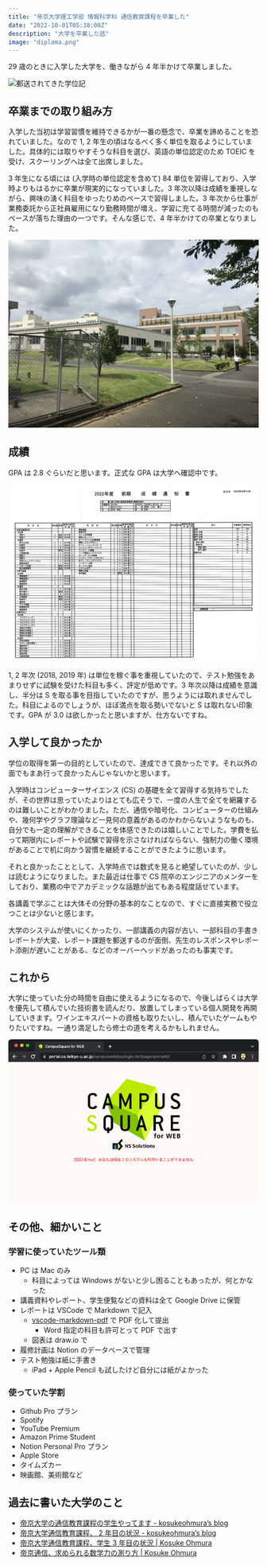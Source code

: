 ```yaml
---
title: "帝京大学理工学部 情報科学科 通信教育課程を卒業した"
date: "2022-10-01T05:38:00Z"
description: "大学を卒業した話"
image: "diploma.png"
---
```


29 歳のときに入学した大学を、働きながら 4 年半かけて卒業しました。

![郵送されてきた学位記](diploma.png)

## 卒業までの取り組み方

入学した当初は学習習慣を維持できるかが一番の懸念で、卒業を諦めることを恐れていました。なので 1, 2 年生の頃はなるべく多く単位を取るようにしていました。具体的には取りやすそうな科目を選び、英語の単位認定のため TOEIC を受け、スクーリングへは全て出席しました。

3 年生になる頃には (入学時の単位認定を含めて) 84 単位を習得しており、入学時よりもはるかに卒業が現実的になっていました。3 年次以降は成績を重視しながら、興味の湧く科目をゆったりめのペースで習得しました。3 年次から仕事が業務委託から正社員雇用になり勤務時間が増え、学習に充てる時間が減ったのもペースが落ちた理由の一つです。そんな感じで、4 年半かけての卒業となりました。

![ロボットの講義で行った宇都宮キャンパス](college.jpg)

## 成績

GPA は 2.8 ぐらいだと思います。正式な GPA は大学へ確認中です。

![成績通知書](results.jpeg)

1, 2 年次 (2018, 2019 年) は単位を稼ぐ事を重視していたので、テスト勉強をあまりせずに試験を受けた科目も多く、評定が低めです。3 年次以降は成績を意識し、半分は S を取る事を目指していたのですが、思うようには取れませんでした。科目によるのでしょうが、ほぼ満点を取る勢いでないと S は取れない印象です。GPA が 3.0 は欲しかったと思いますが、仕方ないですね。

## 入学して良かったか

学位の取得を第一の目的としていたので、達成できて良かったです。それ以外の面でもまあ行って良かったんじゃないかと思います。

入学時はコンピューターサイエンス (CS) の基礎を全て習得する気持ちでしたが、その世界は思っていたよりはとても広そうで、一度の人生で全てを網羅するのは難しいことがわかりました。ただ、通信や暗号化、コンピューターの仕組みや、幾何学やグラフ理論など一見何の意義があるのかわからないようなものも、自分でも一定の理解ができることを体感できたのは嬉しいことでした。学費を払って期限内にレポートや試験で習得を示さなければならない、強制力の働く環境があることで机に向かう習慣を継続することができたように思います。

それと良かったこととして、入学時点では数式を見ると絶望していたのが、少しは読むようになりました。また最近は仕事で CS 院卒のエンジニアのメンターをしており、業務の中でアカデミックな話題が出てもある程度話せています。

各講義で学ぶことは大体その分野の基本的なことなので、すぐに直接実務で役立つことは少ないと感じます。

大学のシステムが使いにくかったり、一部講義の内容が古い、一部科目の手書きレポートが大変、レポート課題を郵送するのが面倒、先生のレスポンスやレポート添削が遅いことがある、などのオーバーヘッドがあったのも事実です。

## これから

大学に使っていた分の時間を自由に使えるようになるので、今後しばらくは大学を優先して積んでいた技術書を読んだり、放置してしまっている個人開発を再開していきます。ワインエキスパートの資格も取りたいし、積んでいたゲームもやりたいですね。一通り満足したら修士の道を考えるかもしれません。

![さよなら LMS 👋](lms.png)

## その他、細かいこと

### 学習に使っていたツール類

- PC は Mac のみ
    - 科目によっては Windows がないと少し困ることもあったが、何とかなった
- 講義資料やレポート、学生便覧などの資料は全て Google Drive に保管
- レポートは VSCode で Markdown で記入
    - [vscode-markdown-pdf](https://github.com/yzane/vscode-markdown-pdf/blob/master/README.ja.md) で PDF 化して提出
        - Word 指定の科目も許可とって PDF で出す
    - 図表は draw.io で
- 履修計画は Notion のデータベースで管理
- テスト勉強は紙に手書き
    - iPad + Apple Pencil も試したけど自分には紙がよかった

### 使っていた学割

- Github Pro プラン
- Spotify
- YouTube Premium
- Amazon Prime Student
- Notion Personal Pro プラン
- Apple Store
- タイムズカー
- 映画館、美術館など

## 過去に書いた大学のこと

- [帝京大学の通信教育課程の学生やってます - kosukeohmura’s blog](https://bnpb.hatenablog.com/entry/2019/05/26/135022)
- [帝京大学通信教育課程、 2 年目の状況 - kosukeohmura’s blog](https://bnpb.hatenablog.com/entry/2019/12/09/000016)
- [帝京大学通信教育課程、学生 3 年目の状況 | Kosuke Ohmura](https://kosukeohmura.com/posts/202103111121/)
- [帝京通信、求められる数学力の測り方 | Kosuke Ohmura](https://kosukeohmura.com/posts/202202060620/)
